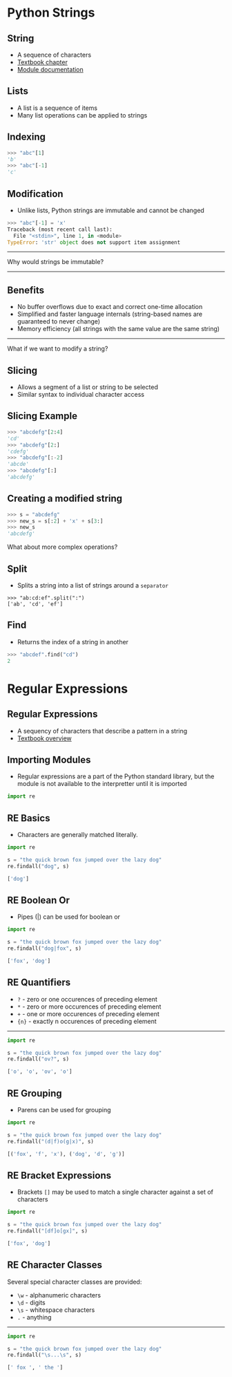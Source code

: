 Python Strings
==============

String
------

- A sequence of characters
- [Textbook chapter](https://www.py4e.com/html3/06-strings)
- [Module documentation](https://docs.python.org/3/library/string.html)

Lists
-----

- A list is a sequence of items
- Many list operations can be applied to strings

Indexing
--------

```python
>>> "abc"[1]
'b'
>>> "abc"[-1]
'c'
```

Modification
------------

- Unlike lists, Python strings are immutable and cannot be changed

```python
>>> "abc"[-1] = 'x'
Traceback (most recent call last):
  File "<stdin>", line 1, in <module>
TypeError: 'str' object does not support item assignment
```

---

Why would strings be immutable?

---

Benefits
--------

- No buffer overflows due to exact and correct one-time allocation
- Simplified and faster language internals (string-based names are guaranteed to never change)
- Memory efficiency (all strings with the same value are the same string)

---

What if we want to modify a string?

Slicing
-------

- Allows a segment of a list or string to be selected
- Similar syntax to individual character access

Slicing Example
---------------

```python
>>> "abcdefg"[2:4]
'cd'
>>> "abcdefg"[2:]
'cdefg'
>>> "abcdefg"[:-2]
'abcde'
>>> "abcdefg"[:]
'abcdefg'
```

Creating a modified string
--------------------------

```python
>>> s = "abcdefg"
>>> new_s = s[:2] + 'x' + s[3:]
>>> new_s
'abcdefg'
```

What about more complex operations?

Split
-----

- Splits a string into a list of strings around a `separator`

```python3
>>> "ab:cd:ef".split(":")
['ab', 'cd', 'ef']
```

Find
----

- Returns the index of a string in another

```python
>>> "abcdef".find("cd")
2
```

Regular Expressions
===================

Regular Expressions
-------------------

- A sequency of characters that describe a pattern in a string
- [Textbook overview](https://www.py4e.com/html3/11-regex)

Importing Modules
-----------------

- Regular expressions are a part of the Python standard library, but the module is not available to the interpretter until it is imported

```python
import re
```

RE Basics
---------

- Characters are generally matched literally.

```python
import re

s = "the quick brown fox jumped over the lazy dog"
re.findall("dog", s)
```

```python
['dog']
```

RE Boolean Or
-------------

- Pipes (|) can be used for boolean or

```python
import re

s = "the quick brown fox jumped over the lazy dog"
re.findall("dog|fox", s)
```

```python
['fox', 'dog']
```

RE Quantifiers
--------------

- `?` - zero or one occurences of preceding element
- `*` - zero or more occurences of preceding element
- `+` - one or more occurences of preceding element
- `{n}` - exactly n occurences of preceding element

---

```python
import re

s = "the quick brown fox jumped over the lazy dog"
re.findall("ov?", s)
```

```python
['o', 'o', 'ov', 'o']
```

RE Grouping
-----------

- Parens can be used for grouping

```python
import re

s = "the quick brown fox jumped over the lazy dog"
re.findall("(d|f)o(g|x)", s)
```

```python
[('fox', 'f', 'x'), ('dog', 'd', 'g')]
```

RE Bracket Expressions
----------------------

- Brackets `[]` may be used to match a single character against a set of characters

```python
import re

s = "the quick brown fox jumped over the lazy dog"
re.findall("[df]o[gx]", s)
```

```python
['fox', 'dog']
```

RE Character Classes
--------------------

Several special character classes are provided:

- `\w` - alphanumeric characters
- `\d` - digits
- `\s` - whitespace characters
- `.` - anything

---

```python
import re

s = "the quick brown fox jumped over the lazy dog"
re.findall("\s...\s", s)
```

```python
[' fox ', ' the ']
```
